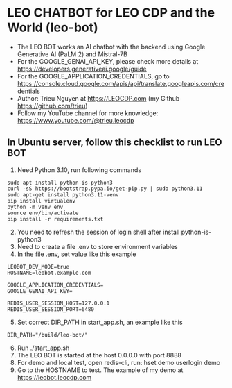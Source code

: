# LEO CHATBOT for LEO CDP and the World (leo-bot)

- The LEO BOT works an AI chatbot with the backend using Google Generative AI (PaLM 2) and Mistral-7B
- For the GOOGLE_GENAI_API_KEY, please check more details at https://developers.generativeai.google/guide 
- For the GOOGLE_APPLICATION_CREDENTIALS, go to https://console.cloud.google.com/apis/api/translate.googleapis.com/credentials
- Author: Trieu Nguyen at https://LEOCDP.com (my Github https://github.com/trieu)
- Follow my YouTube channel for more knowledge: https://www.youtube.com/@trieu.leocdp

## In Ubuntu server, follow this checklist to run LEO BOT

1. Need Python 3.10, run following commands
```
sudo apt install python-is-python3
curl -sS https://bootstrap.pypa.io/get-pip.py | sudo python3.11
sudo apt-get install python3.11-venv
pip install virtualenv
python -m venv env
source env/bin/activate
pip install -r requirements.txt
```
2. You need to refresh the session of login shell after install python-is-python3
3. Need to create a file .env to store environment variables
4. In the file .env, set value like this example
```
LEOBOT_DEV_MODE=true
HOSTNAME=leobot.example.com

GOOGLE_APPLICATION_CREDENTIALS=
GOOGLE_GENAI_API_KEY=

REDIS_USER_SESSION_HOST=127.0.0.1
REDIS_USER_SESSION_PORT=6480
```
5. Set correct DIR_PATH in start_app.sh, an example like this
```
DIR_PATH="/build/leo-bot/"
```
6. Run ./start_app.sh
7. The LEO BOT is started at the host 0.0.0.0 with port 8888
8. For demo and local test, open redis-cli, run: hset demo userlogin demo
9. Go to the HOSTNAME to test. The example of my demo at https://leobot.leocdp.com